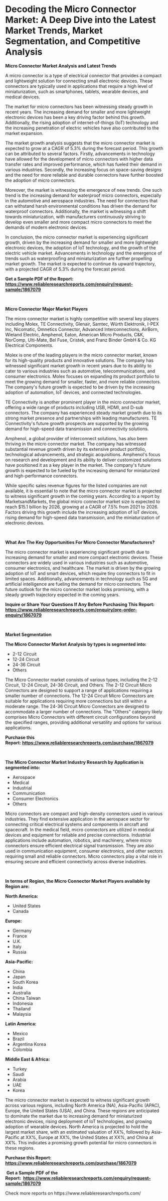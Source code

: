 <p><h1>Decoding the Micro Connector Market: A Deep Dive into the Latest Market Trends, Market Segmentation, and Competitive Analysis</h1></p><p><strong>Micro Connector Market Analysis and Latest Trends</strong></p>
<p><p>A micro connector is a type of electrical connector that provides a compact and lightweight solution for connecting small electronic devices. These connectors are typically used in applications that require a high level of miniaturization, such as smartphones, tablets, wearable devices, and medical devices.</p><p>The market for micro connectors has been witnessing steady growth in recent years. The increasing demand for smaller and more lightweight electronic devices has been a key driving factor behind this growth. Additionally, the rising adoption of internet-of-things (IoT) technology and the increasing penetration of electric vehicles have also contributed to the market expansion.</p><p>The market growth analysis suggests that the micro connector market is expected to grow at a CAGR of 5.3% during the forecast period. This growth can be attributed to several factors. Firstly, advancements in technology have allowed for the development of micro connectors with higher data transfer rates and improved performance, which has fueled their demand in various industries. Secondly, the increasing focus on space-saving designs and the need for more reliable and durable connectors have further boosted the adoption of micro connectors.</p><p>Moreover, the market is witnessing the emergence of new trends. One such trend is the increasing demand for waterproof micro connectors, especially in the automotive and aerospace industries. The need for connectors that can withstand harsh environmental conditions has driven the demand for waterproof connectors. Additionally, the market is witnessing a shift towards miniaturization, with manufacturers continuously striving to develop even smaller and more compact micro connectors to meet the demands of modern electronic devices.</p><p>In conclusion, the micro connector market is experiencing significant growth, driven by the increasing demand for smaller and more lightweight electronic devices, the adoption of IoT technology, and the growth of the electric vehicle market. Advancements in technology and the emergence of trends such as waterproofing and miniaturization are further propelling market growth. The market is expected to continue its upward trajectory, with a projected CAGR of 5.3% during the forecast period.</p></p>
<p><strong>Get a Sample PDF of the Report:&nbsp; <a href="https://www.reliableresearchreports.com/enquiry/request-sample/1867079">https://www.reliableresearchreports.com/enquiry/request-sample/1867079</a></strong></p>
<p>&nbsp;</p>
<p><strong>Micro Connector Major Market Players</strong></p>
<p><p>The micro connector market is highly competitive with several key players including Molex, TE Connectivity, Glenair, Samtec, Würth Elektronik, I-PEX Inc, Nicomatic, Omnetics Connector, Advanced Interconnections, AirBorn, Wieland Electric, Amphenol, Eaton, American Micro Products, C&K, NorComp, Ulti-Mate, Bel Fuse, Cristek, and Franz Binder GmbH & Co. KG Electrical Components. </p><p>Molex is one of the leading players in the micro connector market, known for its high-quality products and innovative solutions. The company has witnessed significant market growth in recent years due to its ability to cater to various industries such as automotive, telecommunications, and consumer electronics. Molex focuses on expanding its product portfolio to meet the growing demand for smaller, faster, and more reliable connectors. The company's future growth is expected to be driven by the increasing adoption of automation, IoT devices, and connected technologies.</p><p>TE Connectivity is another prominent player in the micro connector market, offering a wide range of products including USB, HDMI, and D-sub connectors. The company has experienced steady market growth due to its strong market presence and partnerships with leading manufacturers. TE Connectivity's future growth prospects are supported by the growing demand for high-speed data transmission and connectivity solutions.</p><p>Amphenol, a global provider of interconnect solutions, has also been thriving in the micro connector market. The company has witnessed substantial revenue growth driven by its extensive product portfolio, technological advancements, and strategic acquisitions. Amphenol's focus on research and development and its ability to deliver customized solutions have positioned it as a key player in the market. The company's future growth is expected to be fueled by the increasing demand for miniaturized and high-performance connectors.</p><p>While specific sales revenue figures for the listed companies are not available, it is essential to note that the micro connector market is projected to witness significant growth in the coming years. According to a report by MarketsandMarkets, the global micro connector market size is expected to reach $15.1 billion by 2026, growing at a CAGR of 7.5% from 2021 to 2026. Factors driving this growth include the increasing adoption of IoT devices, rising demand for high-speed data transmission, and the miniaturization of electronic devices.</p></p>
<p>&nbsp;</p>
<p><strong>What Are The Key Opportunities For Micro Connector Manufacturers?</strong></p>
<p><p>The micro connector market is experiencing significant growth due to increasing demand for smaller and more compact electronic devices. These connectors are widely used in various industries such as automotive, consumer electronics, and healthcare. The market is driven by the growing adoption of IoT and smart devices, which require tiny connectors to fit in limited spaces. Additionally, advancements in technology such as 5G and artificial intelligence are fueling the demand for micro connectors. The future outlook for the micro connector market looks promising, with a steady growth trajectory expected in the coming years.</p></p>
<p><strong>Inquire or Share Your Questions If Any Before Purchasing This Report: <a href="https://www.reliableresearchreports.com/enquiry/pre-order-enquiry/1867079">https://www.reliableresearchreports.com/enquiry/pre-order-enquiry/1867079</a></strong></p>
<p>&nbsp;</p>
<p><strong>Market Segmentation</strong></p>
<p><strong>The Micro Connector Market Analysis by types is segmented into:</strong></p>
<p><ul><li>2-12 Circuit</li><li>12-24 Circuit</li><li>24-36 Circuit</li><li>Others</li></ul></p>
<p><p>The Micro Connector market consists of various types, including the 2-12 Circuit, 12-24 Circuit, 24-36 Circuit, and Others. The 2-12 Circuit Micro Connectors are designed to support a range of applications requiring a smaller number of connections. The 12-24 Circuit Micro Connectors are suitable for applications requiring more connections but still within a moderate range. The 24-36 Circuit Micro Connectors are designed to accommodate a larger number of connections. The "Others" category likely comprises Micro Connectors with different circuit configurations beyond the specified ranges, providing additional versatility and options for various applications.</p></p>
<p><strong>Purchase this Report:&nbsp;<a href="https://www.reliableresearchreports.com/purchase/1867079">https://www.reliableresearchreports.com/purchase/1867079</a></strong></p>
<p>&nbsp;</p>
<p><strong>The Micro Connector Market Industry Research by Application is segmented into:</strong></p>
<p><ul><li>Aerospace</li><li>Medical</li><li>Industrial</li><li>Communication</li><li>Consumer Electronics</li><li>Others</li></ul></p>
<p><p>Micro connectors are compact and high-density connectors used in various industries. They find extensive application in the aerospace sector for connecting critical electrical systems and components in aircraft and spacecraft. In the medical field, micro connectors are utilized in medical devices and equipment for reliable and precise connections. Industrial applications include automation, robotics, and machinery, where micro connectors ensure efficient electrical signal transmission. They are also used in communication equipment, consumer electronics, and other sectors requiring small and reliable connectors. Micro connectors play a vital role in ensuring secure and efficient connectivity across diverse industries.</p></p>
<p>&nbsp;</p>
<p><strong>In terms of Region, the Micro Connector Market Players available by Region are:</strong></p>
<p>
    <p> <strong> North America: </strong>
        <ul>
            <li>United States</li>
            <li>Canada</li>
        </ul>
        </p> 
    <p> <strong> Europe: </strong>
        <ul>
            <li>Germany</li>
            <li>France</li>
            <li>U.K.</li>
            <li>Italy</li>
            <li>Russia</li>
        </ul>
        </p> 
    <p> <strong> Asia-Pacific: </strong>
        <ul>
            <li>China</li>
            <li>Japan</li>
            <li>South Korea</li>
            <li>India</li>
            <li>Australia</li>
            <li>China Taiwan</li>
            <li>Indonesia</li>
            <li>Thailand</li>
            <li>Malaysia</li>
        </ul>
        </p> 
    <p> <strong> Latin America: </strong>
        <ul>
            <li>Mexico</li>
            <li>Brazil</li>
            <li>Argentina Korea</li>
            <li>Colombia</li>
        </ul>
        </p> 
    <p> <strong> Middle East & Africa: </strong>
        <ul>
            <li>Turkey</li>
            <li>Saudi</li>
            <li>Arabia</li>
            <li>UAE</li>
            <li>Korea</li>
        </ul>
    </p>
    </p>
<p><p>The micro connector market is expected to witness significant growth across various regions, including North America (NA), Asia-Pacific (APAC), Europe, the United States (USA), and China. These regions are anticipated to dominate the market due to increasing demand for miniaturized electronic devices, rising deployment of IoT technologies, and growing adoption of wearable devices. North America is projected to hold the largest market share, with an estimated valuation of XX%, followed by Asia-Pacific at XX%, Europe at XX%, the United States at XX%, and China at XX%. This indicates a promising growth potential for micro connectors in these regions.</p></p>
<p><strong>Purchase this Report: <a href="https://www.reliableresearchreports.com/purchase/1867079">https://www.reliableresearchreports.com/purchase/1867079</a></strong></p>
<p>&nbsp;<strong>Get a Sample PDF of the Report:&nbsp;&nbsp;<a href="https://www.reliableresearchreports.com/enquiry/request-sample/1867079">https://www.reliableresearchreports.com/enquiry/request-sample/1867079</a></strong></p>
<p><strong></strong></p>
<p>Check more reports on https://www.reliableresearchreports.com/</p>